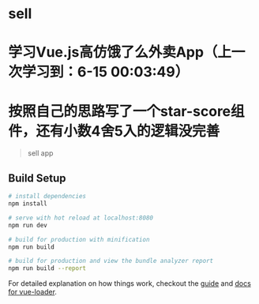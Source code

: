 # sell
# 学习Vue.js高仿饿了么外卖App（上一次学习到：6-15 00:03:49）
# 按照自己的思路写了一个star-score组件，还有小数4舍5入的逻辑没完善

> sell app

## Build Setup

``` bash
# install dependencies
npm install

# serve with hot reload at localhost:8080
npm run dev

# build for production with minification
npm run build

# build for production and view the bundle analyzer report
npm run build --report
```

For detailed explanation on how things work, checkout the [guide](http://vuejs-templates.github.io/webpack/) and [docs for vue-loader](http://vuejs.github.io/vue-loader).

